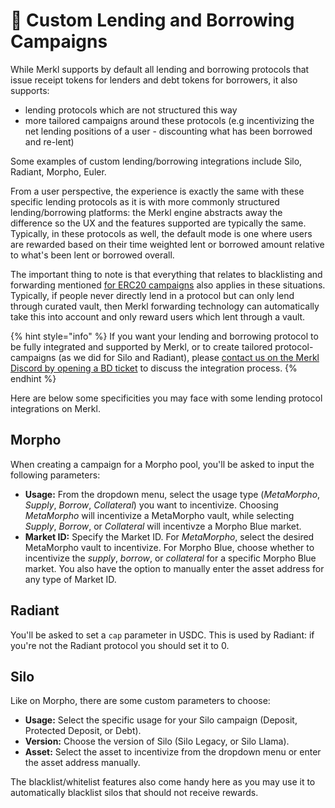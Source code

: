 # 🏦 Custom Lending and Borrowing Campaigns

While Merkl supports by default all lending and borrowing protocols that issue receipt tokens for lenders and debt tokens for borrowers, it also supports:

- lending protocols which are not structured this way
- more tailored campaigns around these protocols (e.g incentivizing the net lending positions of a user - discounting what has been borrowed and re-lent)

Some examples of custom lending/borrowing integrations include Silo, Radiant, Morpho, Euler.

From a user perspective, the experience is exactly the same with these specific lending protocols as it is with more commonly structured lending/borrowing platforms: the Merkl engine abstracts away the difference so the UX and the features supported are typically the same.
Typically, in these protocols as well, the default mode is one where users are rewarded based on their time weighted lent or borrowed amount relative to what's been lent or borrowed overall.

The important thing to note is that everything that relates to blacklisting and forwarding mentioned [for ERC20 campaigns](./erc20-mechanisms.md) also applies in these situations.
Typically, if people never directly lend in a protocol but can only lend through curated vault, then Merkl forwarding technology can automatically take this into account and only reward users which lent through a vault.

{% hint style="info" %}
If you want your lending and borrowing protocol to be fully integrated and supported by Merkl, or to create tailored protocol-campaigns (as we did for Silo and Radiant), please [contact us on the Merkl Discord by opening a BD ticket](https://discord.com/invite/jnYfrGxDbe) to discuss the integration process.
{% endhint %}

Here are below some specificities you may face with some lending protocol integrations on Merkl.

## Morpho

When creating a campaign for a Morpho pool, you'll be asked to input the following parameters:

- **Usage:** From the dropdown menu, select the usage type (_MetaMorpho_, _Supply_, _Borrow_, _Collateral_) you want to incentivize. Choosing _MetaMorpho_ will incentivize a MetaMorpho vault, while selecting _Supply_, _Borrow_, or _Collateral_ will incentivze a Morpho Blue market.
- **Market ID:** Specify the Market ID. For _MetaMorpho_, select the desired MetaMorpho vault to incentivize. For Morpho Blue, choose whether to incentivize the _supply_, _borrow_, or _collateral_ for a specific Morpho Blue market. You also have the option to manually enter the asset address for any type of Market ID.

## Radiant

You'll be asked to set a `cap` parameter in USDC. This is used by Radiant: if you're not the Radiant protocol you should set it to 0.

## Silo

Like on Morpho, there are some custom parameters to choose:

- **Usage:** Select the specific usage for your Silo campaign (Deposit, Protected Deposit, or Debt).
- **Version:** Choose the version of Silo (Silo Legacy, or Silo Llama).
- **Asset:** Select the asset to incentivize from the dropdown menu or enter the asset address manually.

The blacklist/whitelist features also come handy here as you may use it to automatically blacklist silos that should not receive rewards.
